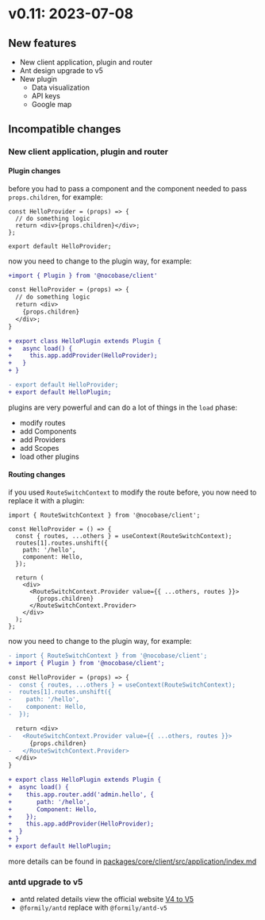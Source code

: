 # v0.11: 2023-07-08

## New features

- New client application, plugin and router
- Ant design upgrade to v5
- New plugin
  - Data visualization
  - API keys
  - Google map

## Incompatible changes

### New client application, plugin and router

#### Plugin changes

before you had to pass a component and the component needed to pass `props.children`, for example:

```tsx | pure
const HelloProvider = (props) => {
  // do something logic
  return <div>{props.children}</div>;
};

export default HelloProvider;
```

now you need to change to the plugin way, for example:

```diff | pure
+import { Plugin } from '@nocobase/client'

const HelloProvider = (props) => {
  // do something logic
  return <div>
    {props.children}
  </div>;
}

+ export class HelloPlugin extends Plugin {
+   async load() {
+     this.app.addProvider(HelloProvider);
+   }
+ }

- export default HelloProvider;
+ export default HelloPlugin;
```

plugins are very powerful and can do a lot of things in the `load` phase:

- modify routes
- add Components
- add Providers
- add Scopes
- load other plugins

#### Routing changes

if you used `RouteSwitchContext` to modify the route before, you now need to replace it with a plugin:

```tsx | pure
import { RouteSwitchContext } from '@nocobase/client';

const HelloProvider = () => {
  const { routes, ...others } = useContext(RouteSwitchContext);
  routes[1].routes.unshift({
    path: '/hello',
    component: Hello,
  });

  return (
    <div>
      <RouteSwitchContext.Provider value={{ ...others, routes }}>
        {props.children}
      </RouteSwitchContext.Provider>
    </div>
  );
};
```

now you need to change to the plugin way, for example:

```diff | pure
- import { RouteSwitchContext } from '@nocobase/client';
+ import { Plugin } from '@nocobase/client';

const HelloProvider = (props) => {
-  const { routes, ...others } = useContext(RouteSwitchContext);
-  routes[1].routes.unshift({
-    path: '/hello',
-    component: Hello,
-  });

  return <div>
-   <RouteSwitchContext.Provider value={{ ...others, routes }}>
      {props.children}
-   </RouteSwitchContext.Provider>
  </div>
}

+ export class HelloPlugin extends Plugin {
+  async load() {
+    this.app.router.add('admin.hello', {
+       path: '/hello',
+       Component: Hello,
+    });
+    this.app.addProvider(HelloProvider);
+  }
+ }
+ export default HelloPlugin;
```

more details can be found in [packages/core/client/src/application/index.md](https://github.com/nocobase/nocobase/blob/main/packages/core/client/src/application/index.md)

### antd upgrade to v5

- antd related details view the official website [V4 to V5](https://ant.design/docs/react/migration-v5)
- `@formily/antd` replace with `@formily/antd-v5`

